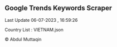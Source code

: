 

## Google Trends Keywords Scraper 
 
Last Update 06-07-2023 , 16:59:26

Country List :
VIETNAM.json



© Abdul Muttaqin 
